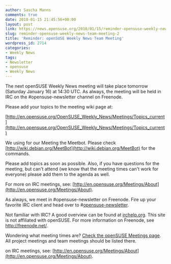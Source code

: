 ```yaml
---
author: Sascha Manns
comments: true
date: 2010-01-15 21:45:56+00:00
layout: post
link: https://news.opensuse.org/2010/01/15/reminder-opensuse-weekly-news-team-meeting-2/
slug: reminder-opensuse-weekly-news-team-meeting-2
title: 'Reminder: openSUSE Weekly News Team Meeting'
wordpress_id: 2714
categories:
- Weekly News
tags:
- Newsletter
- opensuse
- Weekly News
---
```


The next openSUSE Weekly News meeting will take place tomorrow   (Saturday January 16) at 14:30 UTC. As always, the meeting will be held  in IRC on the #opensuse-newsletter channel on Freenode.

Please add your topics to the meeting wiki page at:

[http://en.opensuse.org/OpenSUSE_Weekly_News/Meetings/Topics_current](http://en.opensuse.org/OpenSUSE_Weekly_News/Meetings/Topics_current)

We using for our Meeting the Meetbot. Please check [http://wiki.debian.org/MeetBot](http://wiki.debian.org/MeetBot) for the commands.

Please add topics as soon as possible. Also, if you have questions  for the meeting, but can't attend (we know that the meeting times can't  work for everyone) please add them to the agenda as well.

For more on IRC meetings, see: [http://en.opensuse.org/Meetings/About](http://en.opensuse.org/Meetings/About).

As always, we meet in #opensuse-newsletter on Freenode. Fire up your  favorite IRC client and head over to #[opensuse-newsletter](irc://irc.freenode.net/opensuse-newsletter).

Not familiar with IRC? A good overview can be found at [irchelp.org](http://www.irchelp.org/).  This site is not affiliated with openSUSE. For more information on  Freenode, see http://freenode.net/.

Wondering what meeting times are? [Check the openSUSE Meetings  page](http://en.opensuse.org/Meetings). All project meetings and team meetings should be listed there.

on IRC meetings, see: [http://en.opensuse.org/Meetings/About](http://en.opensuse.org/Meetings/About).
